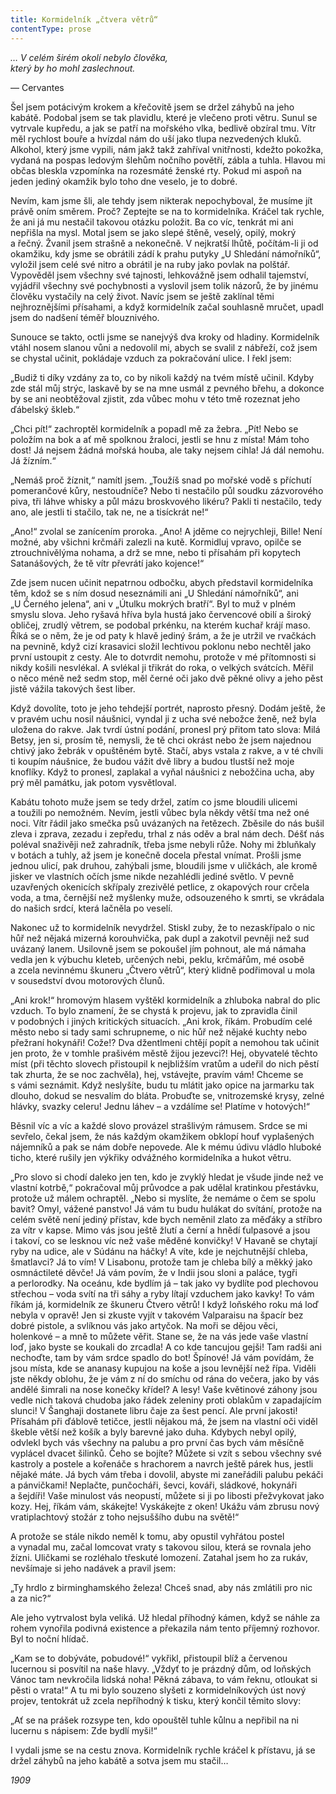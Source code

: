 ```yaml
---
title: Kormidelník „čtvera větrů“
contentType: prose
---
```


_… V celém širém okolí nebylo člověka,  
který by ho mohl zaslechnout._

— Cervantes

Šel jsem potácivým krokem a křečovitě jsem se držel záhybů na jeho kabátě. Podobal jsem se tak plavidlu, které je vlečeno proti větru. Sunul se vytrvale kupředu, a jak se patří na mořského vlka, bedlivě obzíral tmu. Vítr měl rychlost bouře a hvízdal nám do uší jako tlupa nezvedených kluků. Alkohol, který jsme vypili, nám jakž takž zahříval vnitřnosti, kdežto pokožka, vydaná na pospas ledovým šlehům nočního povětří, zábla a tuhla. Hlavou mi občas bleskla vzpomínka na rozesmáté ženské rty. Pokud mi aspoň na jeden jediný okamžik bylo toho dne veselo, je to dobré.

Nevím, kam jsme šli, ale tehdy jsem nikterak nepochyboval, že musíme jít právě oním směrem. Proč? Zeptejte se na to kormidelníka. Kráčel tak rychle, že ani já mu nestačil takovou otázku položit. Ba co víc, tenkrát mi ani nepřišla na mysl. Motal jsem se jako slepé štěně, veselý, opilý, mokrý a řečný. Žvanil jsem strašně a nekonečně. V nejkratší lhůtě, počítám-li ji od okamžiku, kdy jsme se obrátili zádí k prahu putyky „U Shledání námořníků“, vyložil jsem celé své nitro a obrátil je na ruby jako povlak na polštář. Vypověděl jsem všechny své tajnosti, lehkovážně jsem odhalil tajemství, vyjádřil všechny své pochybnosti a vyslovil jsem tolik názorů, že by jinému člověku vystačily na celý život. Navíc jsem se ještě zaklínal těmi nejhroznějšími přísahami, a když kormidelník začal souhlasně mručet, upadl jsem do nadšení téměř blouznivého.

Sunouce se takto, octli jsme se nanejvýš dva kroky od hladiny. Kormidelník vtáhl nosem slanou vůni a nedovolil mi, abych se svalil z nábřeží, což jsem se chystal učinit, pokládaje vzduch za pokračování ulice. I řekl jsem:

„Budiž ti díky vzdány za to, co by nikoli každý na tvém místě učinil. Kdyby zde stál můj strýc, laskavě by se na mne usmál z pevného břehu, a dokonce by se ani neobtěžoval zjistit, zda vůbec mohu v této tmě rozeznat jeho ďábelský škleb.“

„Chci pít!“ zachroptěl kormidelník a popadl mě za žebra. „Pít! Nebo se položím na bok a ať mě spolknou žraloci, jestli se hnu z místa! Mám toho dost! Já nejsem žádná mořská houba, ale taky nejsem cihla! Já dál nemohu. Já žízním.“

„Nemáš proč žíznit,“ namítl jsem. „Toužíš snad po mořské vodě s příchutí pomerančové kůry, nestoudníče? Nebo ti nestačilo půl soudku zázvorového piva, tři láhve whisky a půl mázu broskvového likéru? Pakli ti nestačilo, tedy ano, ale jestli ti stačilo, tak ne, ne a tisíckrát ne!“

„Ano!“ zvolal se zanícením proroka. „Ano! A jděme co nejrychleji, Bille! Není možné, aby všichni krčmáři zalezli na kutě. Kormidluj vpravo, opilče se ztrouchnivělýma nohama, a drž se mne, nebo ti přísahám při kopytech Satanášových, že tě vítr převrátí jako kojence!“

Zde jsem nucen učinit nepatrnou odbočku, abych představil kormidelníka těm, kdož se s ním dosud neseznámili ani „U Shledání námořníků“, ani „U Černého jelena“, ani v „Útulku mokrých bratří“. Byl to muž v plném smyslu slova. Jeho ryšavá hříva byla hustá jako červencové obilí a široký obličej, zrudlý větrem, se podobal prkénku, na kterém kuchař krájí maso. Říká se o něm, že je od paty k hlavě jediný šrám, a že je utržil ve rvačkách na pevnině, když cizí krasavici složil lechtivou poklonu nebo nechtěl jako první ustoupit z cesty. Ale to dotvrdit nemohu, protože v mé přítomnosti si nikdy košili nesvlékal. A svlékal ji třikrát do roka, o velkých svátcích. Měřil o něco méně než sedm stop, měl černé oči jako dvě pěkné olivy a jeho pěst jistě vážila takových šest liber.

Když dovolíte, toto je jeho tehdejší portrét, naprosto přesný. Dodám ještě, že v pravém uchu nosil náušnici, vyndal ji z ucha své nebožce ženě, než byla uložena do rakve. Jak tvrdí ústní podání, pronesl prý přitom tato slova: Milá Betsy, jen si, prosím tě, nemysli, že tě chci okrást nebo že jsem najednou chtivý jako žebrák v opuštěném bytě. Stačí, abys vstala z rakve, a v té chvíli ti koupím náušnice, že budou vážit dvě libry a budou tlustší než moje knoflíky. Když to pronesl, zaplakal a vyňal náušnici z nebožčina ucha, aby prý měl památku, jak potom vysvětloval.

Kabátu tohoto muže jsem se tedy držel, zatím co jsme bloudili ulicemi a toužili po nemožném. Nevím, jestli vůbec byla někdy větší tma než oné noci. Vítr řádil jako smečka psů uvázaných na řetězech. Zběsile do nás bušil zleva i zprava, zezadu i zepředu, trhal z nás oděv a bral nám dech. Déšť nás poléval snaživěji než zahradník, třeba jsme nebyli růže. Nohy mi žbluňkaly v botách a tuhly, až jsem je konečně docela přestal vnímat. Prošli jsme jednou ulicí, pak druhou, zahýbali jsme, bloudili jsme v uličkách, ale kromě jisker ve vlastních očích jsme nikde nezahlédli jediné světlo. V pevně uzavřených okenicích skřípaly zrezivělé petlice, z okapových rour crčela voda, a tma, černější než myšlenky muže, odsouzeného k smrti, se vkrádala do našich srdcí, která lačněla po veselí.

Nakonec už to kormidelník nevydržel. Stiskl zuby, že to nezaskřípalo o nic hůř než nějaká mizerná korouhvička, pak dupl a zakotvil pevněji než sud uvázaný lanem. Usilovně jsem se pokoušel jím pohnout, ale má námaha vedla jen k výbuchu kleteb, určených nebi, peklu, krčmářům, mé osobě a zcela nevinnému škuneru „Čtvero větrů“, který klidně podřimoval u mola v sousedství dvou motorových člunů.

„Ani krok!“ hromovým hlasem vyštěkl kormidelník a zhluboka nabral do plic vzduch. To bylo znamení, že se chystá k projevu, jak to zpravidla činil v podobných i jiných kritických situacích. „Ani krok, říkám. Probudím celé město nebo si tady sami schrupneme, o nic hůř než nějaké kuchty nebo přežraní hokynáři! Cože!? Dva džentlmeni chtějí popít a nemohou tak učinit jen proto, že v tomhle prašivém městě žijou jezevci?! Hej, obyvatelé těchto míst (při těchto slovech přistoupil k nejbližším vratům a udeřil do nich pěstí tak zhurta, že se noc zachvěla), hej, vstávejte, pravím vám! Chceme se s vámi seznámit. Když neslyšíte, budu tu mlátit jako opice na jarmarku tak dlouho, dokud se nesvalím do bláta. Probuďte se, vnitrozemské krysy, zelné hlávky, svazky celeru! Jednu láhev – a vzdálíme se! Platíme v hotových!“

Běsnil víc a víc a každé slovo provázel strašlivým rámusem. Srdce se mi sevřelo, čekal jsem, že nás každým okamžikem obklopí houf vyplašených nájemníků a pak se nám dobře nepovede. Ale k mému údivu vládlo hluboké ticho, které rušily jen výkřiky odvážného kormidelníka a hukot větru.

„Pro slovo si chodí daleko jen ten, kdo je zvyklý hledat je všude jinde než ve vlastní kotrbě,“ pokračoval můj průvodce a pak udělal kratinkou přestávku, protože už málem ochraptěl. „Nebo si myslíte, že nemáme o čem se spolu bavit? Omyl, vážené panstvo! Já vám tu budu hulákat do svítání, protože na celém světě není jediný přístav, kde bych neměnil zlato za měďáky a stříbro za vítr v kapse. Mimo vás jsou ještě žlutí a černí a hnědí ťulpasové a jsou i takoví, co se lesknou víc než vaše měděné konvičky! V Havaně se chytají ryby na udice, ale v Súdánu na háčky! A víte, kde je nejchutnější chleba, šmatlavci? Já to vím! V Lisabonu, protože tam je chleba bílý a měkký jako osmnáctileté děvče! Já vám povím, že v Indii jsou sloni a paláce, tygři a perlorodky. Na oceánu, kde bydlím já – tak jako vy bydlíte pod plechovou střechou – voda svítí na tři sáhy a ryby lítají vzduchem jako kavky! To vám říkám já, kormidelník ze škuneru Čtvero větrů! I když loňského roku má loď nebyla v opravě! Jen si zkuste vyjít v takovém Valparaisu na špacír bez dobré pistole, a svlík­nou vás jako artyčok. Na moři se dějou věci, holenkové – a mně to můžete věřit. Stane se, že na vás jede vaše vlastní loď, jako byste se koukali do zrcadla! A co kde tancujou gejši! Tam radši ani nechoďte, tam by vám srdce spadlo do bot! Špínové! Já vám povídám, že jsou místa, kde se ananasy kupujou na koše a jsou levnější než řípa. Viděli jste někdy oblohu, že je vám z ní do smíchu od rána do večera, jako by vás andělé šimrali na nose konečky křídel? A lesy! Vaše květinové záhony jsou vedle nich taková chudoba jako řádek zeleniny proti oblakům v zapadajícím slunci! V Šanghaji dostanete libru čaje za šest pencí. Ale první jakosti! Přísahám při ďáblově tetičce, jestli nějakou má, že jsem na vlastní oči viděl škeble větší než košík a byly barevné jako duha. Kdybych nebyl opilý, odvlekl bych vás všechny na palubu a pro první čas bych vám měsíčně vyplácel dvacet šilinků. Čeho se bojíte? Můžete si vzít s sebou všechny své kastroly a postele a kořenáče s hrachorem a navrch ještě párek hus, jestli nějaké máte. Já bych vám třeba i dovolil, abyste mi zaneřádili palubu pekáči a pánvičkami! Neplačte, punčocháři, ševci, kováři, sládkové, hokynáři a šejdíři! Vaše minulost vás neopustí, můžete si ji po libosti přežvykovat jako kozy. Hej, říkám vám, skákejte! Vyskákejte z oken! Ukážu vám zbrusu nový vratiplachtový stožár z toho nejsuššího dubu na světě!“

A protože se stále nikdo neměl k tomu, aby opustil vyhřátou postel a vynadal mu, začal lomcovat vraty s takovou silou, která se rovnala jeho žízni. Uličkami se rozléhalo třeskuté lomození. Zatahal jsem ho za rukáv, nevšímaje si jeho nadávek a pravil jsem:

„Ty hrdlo z birminghamského železa! Chceš snad, aby nás zmlátili pro nic a za nic?“

Ale jeho vytrvalost byla veliká. Už hledal příhodný kámen, když se náhle za rohem vynořila podivná existence a překazila nám tento příjemný rozhovor. Byl to noční hlídač.

„Kam se to dobýváte, pobudové!“ vykřikl, přistoupil blíž a červenou lucernou si posvítil na naše hlavy. „Vždyť to je prázdný dům, od loňských Vánoc tam nevkročila lidská noha! Pěkná zábava, to vám řeknu, otloukat si pěsti o vrata!“ A tu mi bylo souzeno slyšeti z kormidelníkových úst nový projev, tentokrát už zcela nepříhodný k tisku, který končil těmito slovy:

„Ať se na prášek rozsype ten, kdo opouštěl tuhle kůlnu a nepřibil na ni lucernu s nápisem: Zde bydlí myši!“

I vydali jsme se na cestu znova. Kormidelník rychle kráčel k přístavu, já se držel záhybů na jeho kabátě a sotva jsem mu stačil…

  

_1909_

